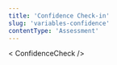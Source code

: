 ```yaml
---
title: 'Confidence Check-in'
slug: 'variables-confidence'
contentType: 'Assessment'
---
```


< ConfidenceCheck />